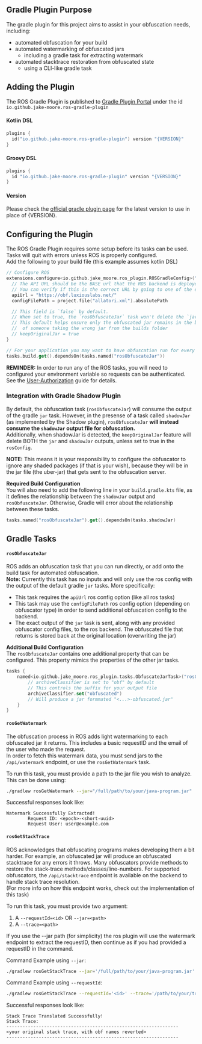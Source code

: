 ## Gradle Plugin Purpose
The gradle plugin for this project aims to assist in your obfuscation needs, including:
- automated obfuscation for your build
- automated watermarking of obfuscated jars
  - including a gradle task for extracting watermark
- automated stacktrace restoration from obfuscated state
  - using a CLI-like gradle task

## Adding the Plugin
The ROS Gradle Plugin is published to [Gradle Plugin Portal](https://plugins.gradle.org/plugin/io.github.jake-moore.ros-gradle-plugin) under the id `io.github.jake-moore.ros-gradle-plugin`  

#### Kotlin DSL
```kotlin
plugins {
  id("io.github.jake-moore.ros-gradle-plugin") version "{VERSION}"
}
```

#### Groovy DSL
```groovy
plugins {
  id "io.github.jake-moore.ros-gradle-plugin" version "{VERSION}"
}
```

#### Version
Please check the [official gradle plugin page](https://plugins.gradle.org/plugin/io.github.jake-moore.ros-gradle-plugin) for the latest version to use in place of {VERSION}.

## Configuring the Plugin
The ROS Gradle Plugin requires some setup before its tasks can be used. Tasks will quit with errors unless ROS is properly configured.  
Add the following to your build file (this example assumes kotlin DSL)
```kotlin
// Configure ROS
extensions.configure<io.github.jake_moore.ros_plugin.ROSGradleConfig>("rosConfig") {
  // The API URL should be the BASE url that the ROS backend is deployed to.
  // You can verify if this is the correct URL by going to one of the endpoints, like '${apiUrl}/api/obfuscate' and verifying the GET request responded with a ready message.
  apiUrl = "https://obf.luxiouslabs.net/"
  configFilePath = project.file("allatori.xml").absolutePath

  // This field is `false` by default.
  // When set to true, the `rosObfuscateJar` task won't delete the `jar` and `shadowJar` outputs
  // This default helps ensure only the obfuscated jar remains in the build folder, reducing the chance
  //  of someone taking the wrong jar from the builds folder
  // keepOriginalJar = true
}

// For your application you may want to have obfuscation run for every build
tasks.build.get().dependsOn(tasks.named("rosObfuscateJar"))
```




**REMINDER:** In order to run any of the ROS tasks, you will need to configured your environment variable so requests can be authenticated. See the [User-Authorization](https://github.com/Jake-Moore/remote-obfuscation-server/blob/main/.docs/User-Authorization.md) guide for details.

### Integration with Gradle Shadow Plugin
By default, the obfuscation task (`rosObfuscateJar`) will consume the output of the gradle `jar` task. However, in the presense of a task called `shadowJar` (as implemented by the Shadow plugin), `rosObfuscateJar` **will instead consume the `shadowJar` output file for obfuscation.**  
Additionally, when shadowJar is detected, the `keepOriginalJar` feature will delete BOTH the `jar` and `shadowJar` outputs, unless set to true in the `rosConfig`.  

**NOTE:** This means it is your responsibility to configure the obfuscator to ignore any shaded packages (if that is your wish), because they will be in the jar file (the uber-jar) that gets sent to the obfuscation server.

**Required Build Configuration**  
You will also need to add the following line in your `build.gradle.kts` file, as it defines the relationship between the `shadowJar` output and `rosObfuscateJar`. Otherwise, Gradle will error about the relationship between these tasks.
```kotlin
tasks.named("rosObfuscateJar").get().dependsOn(tasks.shadowJar)
```


## Gradle Tasks
#### `rosObfuscateJar`
ROS adds an obfuscation task that you can run directly, or add onto the build task for automated obfuscation.  
**Note:** Currently this task has no inputs and will only use the ros config with the output of the default gradle `jar` tasks. More specifically:
- This task requires the `apiUrl` ros config option (like all ros tasks)
- This task may use the `configFilePath` ros config option (depending on obfuscator type) in order to send additional obfuscation config to the backend.
- The exact output of the `jar` task is sent, along with any provided obfuscator config files, to the ros backend. The obfuscated file that returns is stored back at the original location (overwriting the jar)

**Additional Build Configuration**  
The `rosObfuscateJar` contains one additional property that can be configured. This property mimics the properties of the other jar tasks.  
```kotlin
tasks {
    named<io.github.jake_moore.ros_plugin.tasks.ObfuscateJarTask>("rosObfuscateJar") {
        // archiveClassifier is set to "obf" by default
        // This controls the suffix for your output file
        archiveClassifier.set("obfuscated")
        // Will produce a jar formmated "<...>-obfuscated.jar"
    }
}
```

#### `rosGetWatermark`
The obfuscation process in ROS adds light watermarking to each obfuscated jar it returns. This includes a basic requestID and the email of the user who made the request.  
In order to fetch this watermark data, you must send jars to the `/api/watermark` endpoint, or use the `rosGetWatermark` task.  

To run this task, you must provide a path to the jar file you wish to analyze. This can be done using:
```bash
./gradlew rosGetWatermark --jar="/full/path/to/your/java-program.jar"
```

Successful responses look like:
```
Watermark Successfully Extracted!
        Request ID: <epoch>-<short-uuid>
        Request User: user@example.com
```

#### `rosGetStackTrace`
ROS acknowledges that obfuscating programs makes developing them a bit harder. For example, an obfuscated jar will produce an obfuscated stacktrace for any errors it throws. Many obfuscators provide methods to restore the stack-trace methods/classes/line-numbers. For supported obfuscators, the `/api/stacktrace` endpoint is available on the backend to handle stack trace resolution.  
(For more info on how this endpoint works, check out the implementation of this task)  

To run this task, you must provide two argument:
1. A `--requestId=<id>` OR `--jar=<path>`
2. A `--trace=<path>`

If you use the --jar path (for simplicity) the ros plugin will use the watermark endpoint to extract the requestID, then continue as if you had provided a requestID in the command.

Command Example using `--jar`:
```bash
./gradlew rosGetStackTrace --jar='/full/path/to/your/java-program.jar' --trace='/path/to/your/trace-file.txt'
```

Command Example using `--requestId`:
```bash
./gradlew rosGetStackTrace --requestId='<id>' --trace='/path/to/your/trace-file.txt'
```

Successful responses look like:
```
Stack Trace Translated Successfully!
Stack Trace:
----------------------------------------------------------------
<your original stack trace, with obf names reverted>
----------------------------------------------------------------
```